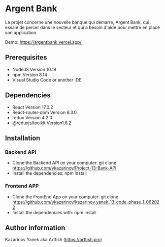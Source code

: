 # Argent Bank

Le projet concerne une nouvelle banque qui démarre, Argent Bank, qui essaie de percer dans le secteur et qui a besoin d'aide pour mettre en place son application.

Demo: https://argentbank.vercel.app/

## Prerequisites

-   NodeJS Version 10.19
-   npm Version 8.14
-   Visual Studio Code or another IDE

## Dependencies

-   React Version 17.0.2
-   React-router-dom Version 6.3.0
-   redux Version 4.2.0
-   @reduxjs/toolkit Version1.8.2

## Installation

### Backend API

-   Clone the Backend API on your computer: git clone https://github.com/ykazarinov/Project-13-Bank-API
-   Install the dependencies: npm install

### Frontend APP

-   Clone the FrontEnd App on your computer: git clone https://github.com/ykazarinov/kazarinov_yanek_13_code_phase_1_062022
-   Install the dependencies with: npm install

## Author information

Kazarinov Yanek aka Artfish (https://artfish.pro)
